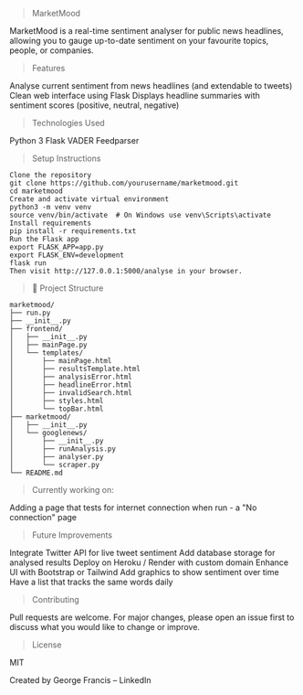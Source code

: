 >MarketMood

MarketMood is a real-time sentiment analyser for public news headlines, allowing you to gauge up-to-date sentiment on your favourite topics, people, or companies.

>Features

Analyse current sentiment from news headlines (and extendable to tweets)
Clean web interface using Flask
Displays headline summaries with sentiment scores (positive, neutral, negative)

>Technologies Used

Python 3
Flask
VADER
Feedparser

>Setup Instructions
```
Clone the repository
git clone https://github.com/yourusername/marketmood.git
cd marketmood
Create and activate virtual environment
python3 -m venv venv
source venv/bin/activate  # On Windows use venv\Scripts\activate
Install requirements
pip install -r requirements.txt
Run the Flask app
export FLASK_APP=app.py
export FLASK_ENV=development
flask run
Then visit http://127.0.0.1:5000/analyse in your browser.
```

>📁 Project Structure
```
marketmood/
├── run.py
├── __init__.py
├── frontend/
│   ├── __init__.py
│   ├── mainPage.py
│   └── templates/
│       ├── mainPage.html
│       ├── resultsTemplate.html
│       ├── analysisError.html
│       ├── headlineError.html
│       ├── invalidSearch.html
│       ├── styles.html
│       └── topBar.html
├── marketmood/
│   ├── __init__.py
│   └── googlenews/
│       ├── __init__.py
│       ├── runAnalysis.py
│       ├── analyser.py
│       └── scraper.py
└── README.md
```

>Currently working on:

Adding a page that tests for internet connection when run - a "No connection" page

>Future Improvements

Integrate Twitter API for live tweet sentiment
Add database storage for analysed results
Deploy on Heroku / Render with custom domain
Enhance UI with Bootstrap or Tailwind
Add graphics to show sentiment over time
Have a list that tracks the same words daily


>Contributing

Pull requests are welcome. For major changes, please open an issue first to discuss what you would like to change or improve.

>License

MIT

Created by George Francis – LinkedIn

